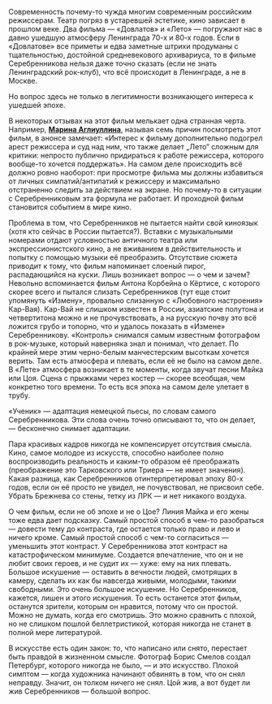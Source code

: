 Современность почему-то чужда многим современным российским режиссерам. Театр погряз в устаревшей эстетике, кино зависает в прошлом веке. Два фильма — «Довлатов» и «Лето» — погружают нас в давно ушедшую атмосферу Ленинграда 70-х и 80-х годов. Если в «Довлатове» все приметы и едва заметные штрихи продуманы с тщательностью, достойной средневекового архивариуса, то в фильме Серебренникова нельзя даже точно сказать (если не знать Ленинградский рок-клуб), что всё происходит в Ленинграде, а не в Москве.  


Но вопрос здесь не только в легитимности возникающего интереса к ушедшей эпохе. 

В некоторых отзывах на этот фильм мелькает одна странная черта. Например, **[Марина Аглиуллина](https://www.buro247.ru/all/text/marina-agliullina)**, называя семь причин посмотреть этот фильм, в анонсе замечает: «Интерес к фильму дополнительно подогрел арест режиссера и суд над ним, что также делает „Лето“ сложным для критики: непросто публично придираться к работе режиссера, которого вообще-то хочется поддержать». На самом деле происходить всё должно ровно наоборот: при просмотре фильма мы должны избавиться от личных симпатий/антипатий к режиссеру и максимально отстраненно следить за действием на экране. Но почему-то в ситуации с Серебренниковым эта формула не работает. И проходной фильм становится событием в мире кино. 

Проблема в том, что Серебренников не пытается найти свой киноязык (хотя кто сейчас в России пытается?). Вставки с музыкальными номерами отдают условностью античного театра или экспрессионистского кино, а не вживанием в действительность и попытку с помощью музыки её преобразить. Отсутствие сюжета приводит к тому, что фильм напоминает слоеный пирог, распадающийся на куски. Лишь возникает вопрос — о чем и зачем? Невольно вспоминается фильм Антона Корбейна о Кёртисе, с которого скорее всего и пытался слизать Серебренников (тут еще стоит упомянуть «Измену», провально слизанную с «Любовного настроения» Кар-Вая). Кар-Вай не слишком известен в России, азиатские полутона и четвертитона можно и не прочувствовать, а на русскую почву это всё ложится грубо и топорно, что и удалось показать в «Измене» Серебренникову. «Контроль» снимался самым известным фотографом в рок-музыке, который наверняка знал и понимал, что делает. По крайней мере этим черно-белым манчестерским высоткам хочется верить. Там есть атмосфера и плевать, если её не было на самом деле. В «Лете» атмосфера возникает в те моменты, когда звучат песни Майка или Цоя. Сцена с прыжками через костер — скорее всеобщая, чем конкретно того времени. То есть вся эпоха на самом деле улетает в трубу. 

«Ученик» — адаптация немецкой пьесы, по словам самого Серебренникова. Эти слова очень точно описывают то, что он делает, — бесконечно снимает адаптации. 

Пара красивых кадров никогда не компенсирует отсутствия смысла. Кино, самое молодое из искусств, способно наиболее полно воспроизводить реальность и каким-то образом её преображать (преображение это Тарковского или Триера — не имеет значения). Какая разница, как Серебренников отинтерпретировал эпоху 80-х годов, если он её просто не увидел, не почувствовал, не присвоил себе. Убрать Брежнева со стены, тетку из ЛРК — и нет никакого воздуха. 

О чем фильм, если не об эпохе и не о Цое? Линия Майка и его жены тоже едва дает подсказку. Самый простой способ в чем-то разобраться — довести тему до контраста, где остается только право и лево и ничего кроме. Самый простой способ с чем-то согласиться — уменьшить этот контраст. У Серебренникова этот контраст на катастрофическом минимуме. Создается впечатление, что он и не любит своих героев, и не судит их — хуже: ему на них плевать. Большое искушение — оставить в вечности людей, смотрящих в камеру, сделать их как бы навсегда живыми, молодыми, такими свободными. Это очень большое искушение. Но Серебренников, кажется, лишен и этого искушения. То есть останется этот фильм, останутся зрители, которым он нравится, потому что он простой. Можно не думать, когда его смотришь. Это можно сравнить с плохой, но не слишком пошлой беллетристикой, которая никогда не станет в полной мере литературой. 

В искусстве есть один закон: то, что написано или снято, перестает быть правдой в жизненном смысле. Фотограф Борис Смелов создал Петербург, которого никогда не было, — и это искусство. Плохой симптом — когда художника начинают обвинять в том, что он снял неправду. Значит, он толком ничего не снял. Цой жив, а вот будет ли жив Серебренников — большой вопрос.
